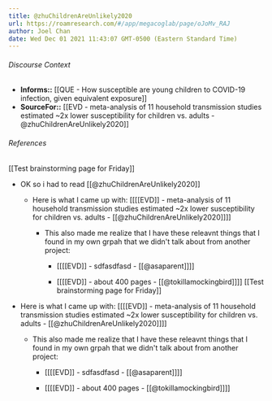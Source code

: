 ```yaml
---
title: @zhuChildrenAreUnlikely2020
url: https://roamresearch.com/#/app/megacoglab/page/oJoMv_RAJ
author: Joel Chan
date: Wed Dec 01 2021 11:43:07 GMT-0500 (Eastern Standard Time)
---
```




###### Discourse Context

- **Informs::** [[QUE - How susceptible are young children to COVID-19 infection, given equivalent exposure]]
- **SourceFor::** [[EVD - meta-analysis of 11 household transmission studies estimated ~2x lower susceptibility for children vs. adults - @zhuChildrenAreUnlikely2020]]

###### References

[[Test brainstorming page for Friday]]

- OK so i had to read [[@zhuChildrenAreUnlikely2020]]

    - Here is what I came up with: [[[[EVD]] - meta-analysis of 11 household transmission studies estimated ~2x lower susceptibility for children vs. adults - [[@zhuChildrenAreUnlikely2020]]]]

        - This also made me realize that I have these releavnt things that I found in my own grpah that we didn't talk about from another project:

            - [[[[EVD]] - sdfasdfasd - [[@asaparent]]]]

            - [[[[EVD]] - about 400 pages - [[@tokillamockingbird]]]]
[[Test brainstorming page for Friday]]

- Here is what I came up with: [[[[EVD]] - meta-analysis of 11 household transmission studies estimated ~2x lower susceptibility for children vs. adults - [[@zhuChildrenAreUnlikely2020]]]]

    - This also made me realize that I have these releavnt things that I found in my own grpah that we didn't talk about from another project:

        - [[[[EVD]] - sdfasdfasd - [[@asaparent]]]]

        - [[[[EVD]] - about 400 pages - [[@tokillamockingbird]]]]
